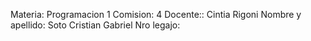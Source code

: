 Materia: Programacion 1
Comision: 4
Docente:: Cintia Rigoni
Nombre y apellido: Soto Cristian Gabriel
Nro legajo: 
